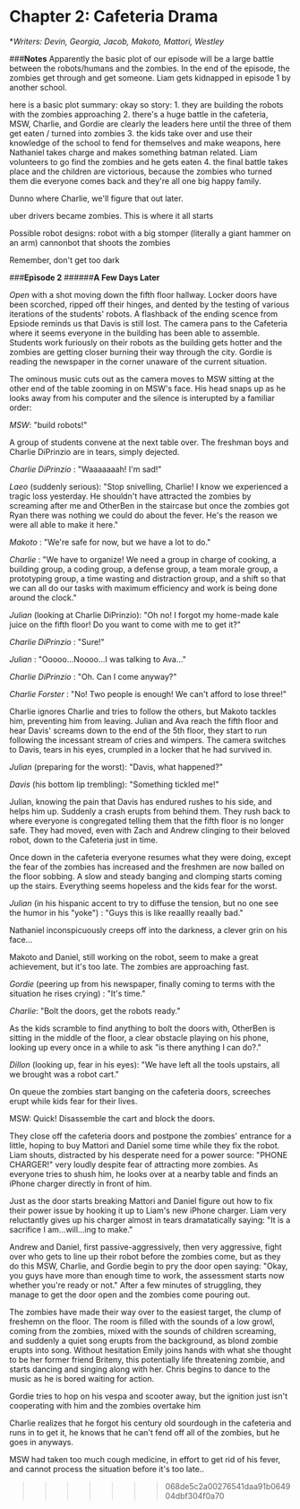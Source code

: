 # Chapter 2: Cafeteria Drama
**Writers: Devin, Georgia, Jacob, Makoto, Mattori, Westley*

###**Notes**
Apparently the basic plot of our episode will be a large battle between the robots/humans and the zombies. In the end of the episode, the zombies get through and get someone.
Liam gets kidnapped in episode 1 by another school. 

here is a basic plot summary: okay so story: 1. they are building the robots with the zombies approaching 
2. there's a huge battle in the cafeteria, MSW, Charlie, and Gordie are clearly the leaders here until the three of them get eaten / turned into zombies 
3. the kids take over and use their knowledge of the school to fend for themselves and make weapons, here Nathaniel takes charge and makes something batman related. 
	Liam volunteers to go find the zombies and he gets eaten 
4. the final battle takes place and the children are victorious, because the zombies who turned them die everyone comes back and they're all one big happy family.

Dunno where Charlie, we'll figure that out later.

uber drivers became zombies. This is where it all starts

Possible robot designs: 
robot with a big stomper (literally a giant hammer on an arm)
cannonbot that shoots the zombies

Remember, don't get too dark

###**Episode 2**
######**A Few Days Later**

*Open* with a shot moving down the fifth floor hallway. Locker doors have been scorched, ripped off their hinges, and dented by the testing of various iterations of the students' robots. A flashback of the ending scence from Epsiode reminds us that Davis is still lost. The camera pans to the Cafeteria where it seems everyone in the building has been able to assemble. Students work furiously on their robots as the building gets hotter and the zombies are getting closer burning their way through the city. Gordie is reading the newspaper in the corner unaware of the current situation.   

The ominous music cuts out as the camera moves to MSW sitting at the other end of the table zooming in on MSW's face. His head snaps up as he looks away from his computer and the silence is interupted by a familiar order: 

*MSW*: "build robots!"

A group of students convene at the next table over. The freshman boys and Charlie DiPrinzio are in tears, simply dejected.

*Charlie DiPrinzio* : "Waaaaaaah! I'm sad!"

*Laeo* (suddenly serious): "Stop snivelling, Charlie! I know we experienced a tragic loss yesterday. He shouldn't have attracted the zombies by screaming after me and OtherBen in the staircase but once the zombies got Ryan there was nothing we could do about the fever. He's the reason we were all able to make it here."

*Makoto* : "We're safe for now, but we have a lot to do."

*Charlie* : "We have to organize! We need a group in charge of cooking, a building group, a coding group, a defense group, a team morale group, a prototyping group, a time wasting and distraction group, and a shift so that we can all do our tasks with maximum efficiency and work is being done around the clock."

*Julian* (looking at Charlie DiPrinzio): "Oh no! I forgot my home-made kale juice on the fifth floor! Do you want to come with me to get it?"

*Charlie DiPrinzio* : "Sure!"

*Julian* : "Ooooo...Noooo...I was talking to Ava..."

*Charlie DiPrinzio* : "Oh. Can I come anyway?"

*Charlie Forster* : "No! Two people is enough! We can't afford to lose three!"

Charlie ignores Charlie and tries to follow the others, but Makoto tackles him, preventing him from leaving. Julian and Ava reach the fifth floor and hear Davis' screams down to the end of the 5th floor, they start to run following the incessant stream of cries and wimpers. The camera switches to Davis, tears in his eyes, crumpled in a locker that he had survived in. 

*Julian* (preparing for the worst): "Davis, what happened?"

*Davis* (his bottom lip trembling): "Something tickled me!"

Julian, knowing the pain that Davis has endured rushes to his side, and helps him up. Suddenly a crash erupts from behind them. They rush back to where everyone is congregated telling them that the fifth floor is no longer safe. They had moved, even with Zach and Andrew clinging to their beloved robot, down to the Cafeteria just in time. 

Once down in the cafeteria everyone resumes what they were doing, except the fear of the zombies has increased and the freshmen are now balled on the floor sobbing. A slow and steady banging and clomping starts coming up the stairs. Everything seems hopeless and the kids fear for the worst.

*Julian* (in his hispanic accent to try to diffuse the tension, but no one see the humor in his "yoke") : "Guys this is like reaallly reaally bad."

Nathaniel inconspicuously creeps off into the darkness, a clever grin on his face...

Makoto and Daniel, still working on the robot, seem to make a great achievement, but it's too late. The zombies are approaching fast. 

*Gordie* (peering up from his newspaper, finally coming to terms with the situation he rises crying) : "It's time."

*Charlie*: "Bolt the doors, get the robots ready."

As the kids scramble to find anything to bolt the doors with, OtherBen is sitting in the middle of the floor, a clear obstacle playing on his phone, looking up every once in a while to ask "is there anything I can do?."

*Dillon* (looking up, fear in his eyes): "We have left all the tools upstairs, all we brought was a robot cart."

On queue the zombies start banging on the cafeteria doors, screeches erupt while kids fear for their lives. 

MSW: Quick! Disassemble the cart and block the doors.

They close off the cafeteria doors and postpone the zombies' entrance for a little, hoping to buy Mattori and Daniel some time while they fix the robot. Liam shouts, distracted by his desperate need for a power source: "PHONE CHARGER!" very loudly despite fear of attracting more zombies. As everyone tries to shush him, he looks over at a nearby table and finds an iPhone charger directly in front of him.

Just as the door starts breaking Mattori and Daniel figure out how to fix their power issue by hooking it up to Liam's new iPhone charger. Liam very reluctantly gives up his charger almost in tears dramatatically saying: "It is a sacrifice I am...will...ing to make." 

Andrew and Daniel, first passive-aggressively, then very aggressive, fight over who gets to line up their robot before the zombies come, but as they do this MSW, Charlie, and Gordie begin to pry the door open saying: "Okay, you guys have more than enough time to work, the assessment starts now whether you're ready or not." After a few minutes of struggling, they manage to get the door open and the zombies come pouring out.

The zombies have made their way over to the easiest target, the clump of freshemn on the floor. The room is filled with the sounds of a low growl, coming from the zombies, mixed with the sounds of children screaming, and suddenly a quiet song erupts from the background, as blond zombie erupts into song. Without hesitation Emily joins hands with what she thought to be her former friend Briteny, this potentially life threatening zombie, and starts dancing and singing along with her. Chris begins to dance to the music as he is bored waiting for action.

Gordie tries to hop on his vespa and scooter away, but the ignition just isn't cooperating with him and the zombies overtake him

Charlie realizes that he forgot his century old sourdough in the cafeteria and runs in to get it, he knows that he can't fend off all of the zombies, but he goes in anyways. 

MSW had taken too much cough medicine, in effort to get rid of his fever, and cannot process the situation before it's too late..


>>>>>>> 068de5c2a00276541daa91b064904dbf304f0a70

